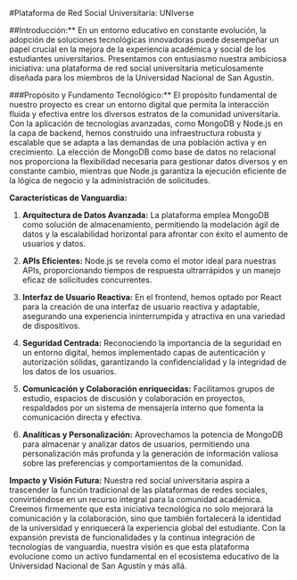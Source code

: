 #Plataforma de Red Social Universitaria: UNIverse

##Introducción:**
En un entorno educativo en constante evolución, la adopción de soluciones tecnológicas innovadoras puede desempeñar un papel crucial en la mejora de la experiencia académica y social de los estudiantes universitarios. Presentamos con entusiasmo nuestra ambiciosa iniciativa: una plataforma de red social universitaria meticulosamente diseñada para los miembros de la Universidad Nacional de San Agustín. 

###Propósito y Fundamento Tecnológico:**
El propósito fundamental de nuestro proyecto es crear un entorno digital que permita la interacción fluida y efectiva entre los diversos estratos de la comunidad universitaria. Con la aplicación de tecnologías avanzadas, como MongoDB y Node.js en la capa de backend, hemos construido una infraestructura robusta y escalable que se adapta a las demandas de una población activa y en crecimiento. La elección de MongoDB como base de datos no relacional nos proporciona la flexibilidad necesaria para gestionar datos diversos y en constante cambio, mientras que Node.js garantiza la ejecución eficiente de la lógica de negocio y la administración de solicitudes.

**Características de Vanguardia:**
1. **Arquitectura de Datos Avanzada:** La plataforma emplea MongoDB como solución de almacenamiento, permitiendo la modelación ágil de datos y la escalabilidad horizontal para afrontar con éxito el aumento de usuarios y datos.

2. **APIs Eficientes:** Node.js se revela como el motor ideal para nuestras APIs, proporcionando tiempos de respuesta ultrarrápidos y un manejo eficaz de solicitudes concurrentes.

3. **Interfaz de Usuario Reactiva:** En el frontend, hemos optado por React para la creación de una interfaz de usuario reactiva y adaptable, asegurando una experiencia ininterrumpida y atractiva en una variedad de dispositivos.

4. **Seguridad Centrada:** Reconociendo la importancia de la seguridad en un entorno digital, hemos implementado capas de autenticación y autorización sólidas, garantizando la confidencialidad y la integridad de los datos de los usuarios.

5. **Comunicación y Colaboración enriquecidas:** Facilitamos grupos de estudio, espacios de discusión y colaboración en proyectos, respaldados por un sistema de mensajería interno que fomenta la comunicación directa y efectiva.

6. **Analíticas y Personalización:** Aprovechamos la potencia de MongoDB para almacenar y analizar datos de usuarios, permitiendo una personalización más profunda y la generación de información valiosa sobre las preferencias y comportamientos de la comunidad.

**Impacto y Visión Futura:**
Nuestra red social universitaria aspira a trascender la función tradicional de las plataformas de redes sociales, convirtiéndose en un recurso integral para la comunidad académica. Creemos firmemente que esta iniciativa tecnológica no solo mejorará la comunicación y la colaboración, sino que también fortalecerá la identidad de la universidad y enriquecerá la experiencia global del estudiante. Con la expansión prevista de funcionalidades y la continua integración de tecnologías de vanguardia, nuestra visión es que esta plataforma evolucione como un activo fundamental en el ecosistema educativo de la Universidad Nacional de San Agustín y más allá.
